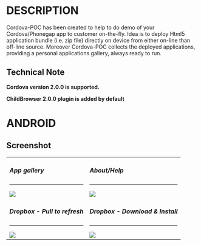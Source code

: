 # DESCRIPTION

Cordova-POC has been created to help to do demo of your Cordova/Phonegap app to customer on-the-fly. 
Idea is to deploy Html5 application bundle (i.e. zip file) directly on device from either on-line than off-line source. 
Moreover Cordova-POC collects the deployed applications, providing a personal applications gallery, always ready to run.

## Technical Note

<b>Cordova version 2.0.0 is supported. </b>

<b>ChildBrowser 2.0.0 plugin is added by default</b>

# ANDROID 

## Screenshot

<table>

<tr>
<td>
 <h5>App gallery</h5><hr>	
 <img src="https://raw.github.com/bsorrentino/cordova-poc/master/src/site/android-app.png">
</td>
<td>
 <h5>About/Help</h5><hr>	
 <img src="https://raw.github.com/bsorrentino/cordova-poc/master/src/site/android-info.png">
</td>
</tr>

<tr>
<td>
 <h5>Dropbox - Pull to refresh</h5><hr>	
 <img src="https://raw.github.com/bsorrentino/cordova-poc/master/src/site/android-dbox-02.png">
</td>
<td>
 <h5>Dropbox - Download & Install</h5><hr>	
 <img src="https://raw.github.com/bsorrentino/cordova-poc/master/src/site/android-dbox-03.png">
</td>
</tr>
</table>
